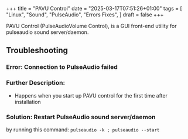 +++
title = "PAVU Control"
date = "2025-03-17T07:51:26+01:00"
tags = [ "Linux", "Sound", "PulseAudio", "Errors Fixes", ]
draft = false
+++

PAVU Control (PulseAudioVolume Control), is a GUI front-end utility for pulseaudio sound server/daemon.

<!--more-->

<!--## Fixes-->
<!--- Restart PulseAudio-->
<!--    ``` console-->
<!--    pulseaudio -k ; pulseaudio --start-->
<!--    ```-->
<!---->
<!--    If this doesn't work, run this command:-->
<!--    ``` console-->
<!--    pulseaudio --check ; pulseaudio -D-->
<!--    ```-->
<!---->
<!--    If this doesn't work, then:-->
<!--    ``` console-->
<!--    pulseaudio -k ; pulseaudio -v ; sudo reboot-->
<!--    ```-->
<!---->
<!--## Command Cheatsheet-->
<!--- ` pulseaudio --check ` - checks if pulseaudio daemon is runnung and returns an exit code-->
<!--- ` pulseaudio -D | --daemonize ` - run in the background after startup-->
<!--- ` pulseaudio -k | --kill ` - kill a running daemon-->
<!--- ` pulseaudio --start ` - start the pulseaudio daemon-->
<!--- ` pulseaudio -v | --verbose ` - increase the verbosity level-->
<!--- ` reboot ` - reboots the system-->
<!--- ` sudo ` - executes the command after with elevated privilages-->

## Troubleshooting
### Error: Connection to PulseAudio failed
### Further Description:
- Happens when you start up PAVU control for the first time after installation
### Solution: Restart PulseAudio sound server/daemon
by running this command: ``` pulseaudio -k ; pulseaudio --start ```
<!-- or if that doesn't work, then -->

<!-- ### Error: -->
<!-- ### Solution: -->
